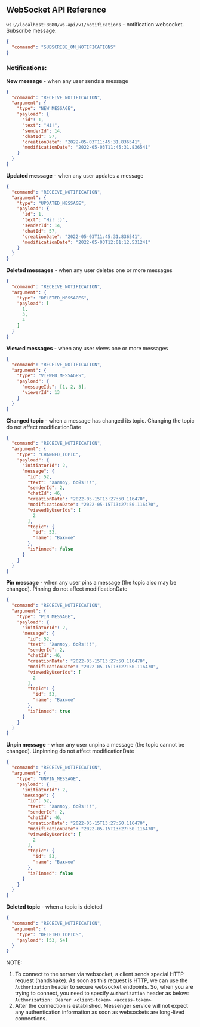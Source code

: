 ## WebSocket API Reference

`ws://localhost:8080/ws-api/v1/notifications` - notification websocket.
Subscribe message:
```json
{
  "command": "SUBSCRIBE_ON_NOTIFICATIONS"
}
```

### Notifications:

**New message** - when any user sends a message
```json
{
  "command": "RECEIVE_NOTIFICATION",
  "argument": {
    "type": "NEW_MESSAGE",
    "payload": {
      "id": 1,
      "text": "Hi!",
      "senderId": 14,
      "chatId": 57,
      "creationDate": "2022-05-03T11:45:31.836541",
      "modificationDate": "2022-05-03T11:45:31.836541"
    }
  }
}
```

**Updated message** - when any user updates a message
```json
{
  "command": "RECEIVE_NOTIFICATION",
  "argument": {
    "type": "UPDATED_MESSAGE",
    "payload": {
      "id": 1,
      "text": "Hi! :)",
      "senderId": 14,
      "chatId": 57,
      "creationDate": "2022-05-03T11:45:31.836541",
      "modificationDate": "2022-05-03T12:01:12.531241"
    }
  }
}
```

**Deleted messages** - when any user deletes one or more messages
```json
{
  "command": "RECEIVE_NOTIFICATION",
  "argument": {
    "type": "DELETED_MESSAGES",
    "payload": [
      1,
      3,
      4
    ]
  }
}
```

**Viewed messages** - when any user views one or more messages
```json
{
  "command": "RECEIVE_NOTIFICATION",
  "argument": {
    "type": "VIEWED_MESSAGES",
    "payload": {
      "messageIds": [1, 2, 3],
      "viewerId": 13
    }
  }
}
```

**Changed topic** - when a message has changed its topic. Changing the topic do not affect modificationDate
```json
{
  "command": "RECEIVE_NOTIFICATION",
  "argument": {
    "type": "CHANGED_TOPIC",
    "payload": {
      "initiatorId": 2,
      "message": {
        "id": 52,
        "text": "Халлоу, бойз!!!",
        "senderId": 2,
        "chatId": 46,
        "creationDate": "2022-05-15T13:27:50.116470",
        "modificationDate": "2022-05-15T13:27:50.116470",
        "viewedByUserIds": [
          2
        ],
        "topic": {
          "id": 53,
          "name": "Важное"
        },
        "isPinned": false
      }
    }
  }
}
```

**Pin message** - when any user pins a message (the topic also may be changed). Pinning do not affect modificationDate
```json
{
  "command": "RECEIVE_NOTIFICATION",
  "argument": {
    "type": "PIN_MESSAGE",
    "payload": {
      "initiatorId": 2,
      "message": {
        "id": 52,
        "text": "Халлоу, бойз!!!",
        "senderId": 2,
        "chatId": 46,
        "creationDate": "2022-05-15T13:27:50.116470",
        "modificationDate": "2022-05-15T13:27:50.116470",
        "viewedByUserIds": [
          2
        ],
        "topic": {
          "id": 53,
          "name": "Важное"
        },
        "isPinned": true
      }
    }
  }
}
```

**Unpin message** - when any user unpins a message (the topic cannot be changed). Unpinning do not affect modificationDate
```json
{
  "command": "RECEIVE_NOTIFICATION",
  "argument": {
    "type": "UNPIN_MESSAGE",
    "payload": {
      "initiatorId": 2,
      "message": {
        "id": 52,
        "text": "Халлоу, бойз!!!",
        "senderId": 2,
        "chatId": 46,
        "creationDate": "2022-05-15T13:27:50.116470",
        "modificationDate": "2022-05-15T13:27:50.116470",
        "viewedByUserIds": [
          2
        ],
        "topic": {
          "id": 53,
          "name": "Важное"
        },
        "isPinned": false
      }
    }
  }
}
```

**Deleted topic** - when a topic is deleted
```json
{
  "command": "RECEIVE_NOTIFICATION",
  "argument": {
    "type": "DELETED_TOPICS",
    "payload": [53, 54]
  }
}
```

NOTE:
1. To connect to the server via websocket, a client sends special HTTP request (handshake). As soon as this
   request is HTTP, we can use the `Authorization` header to secure websocket endpoints. So, when you are trying to
   connect, you need to specify `Authorization` header as below:
   `Authorization: Bearer <client-token> <access-token>`
2. After the connection is established, Messenger service will not expect any authentication information as soon as
   websockets are long-lived connections.